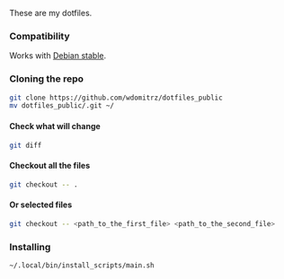 These are my dotfiles.

### Compatibility

Works with [Debian stable](https://www.debian.org/releases/stable/).

### Cloning the repo

```bash
git clone https://github.com/wdomitrz/dotfiles_public
mv dotfiles_public/.git ~/
```

#### Check what will change

```bash
git diff
```

#### Checkout all the files

```bash
git checkout -- .
```

#### Or selected files

```bash
git checkout -- <path_to_the_first_file> <path_to_the_second_file>
```

### Installing

```bash
~/.local/bin/install_scripts/main.sh
```
